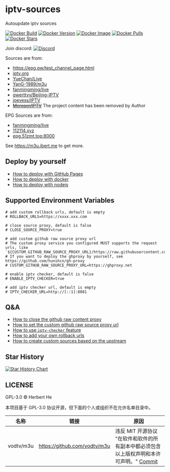 # iptv-sources

Autoupdate iptv sources

[![Docker Build](https://img.shields.io/docker/automated/herberthe0229/iptv-sources?style=flat-square)](https://hub.docker.com/r/herberthe0229/iptv-sources)
[![Docker Version](https://img.shields.io/docker/v/herberthe0229/iptv-sources/latest?style=flat-square)](https://hub.docker.com/r/herberthe0229/iptv-sources)
[![Docker Image](https://img.shields.io/docker/image-size/herberthe0229/iptv-sources/latest?style=flat-square)](https://hub.docker.com/r/herberthe0229/iptv-sources)
[![Docker Pulls](https://img.shields.io/docker/pulls/herberthe0229/iptv-sources?style=flat-square)](https://hub.docker.com/r/herberthe0229/iptv-sources)
[![Docker Stars](https://img.shields.io/docker/stars/herberthe0229/iptv-sources?style=flat-square)](https://hub.docker.com/r/herberthe0229/iptv-sources)

Join discord: [![Discord](https://discord.badge.ibert.me/api/server/betxHcsTqa)](https://discord.gg/betxHcsTqa)

Sources are from:

- <https://epg.pw/test_channel_page.html>
- [iptv.org](https://github.com/iptv-org/iptv)
- [YueChan/Live](https://github.com/YueChan/Live)
- [YanG-1989/m3u](https://github.com/YanG-1989/m3u)
- [fanmingming/live](https://github.com/fanmingming/live)
- [qwerttvv/Beijing-IPTV](https://github.com/qwerttvv/Beijing-IPTV)
- [joevess/IPTV](https://github.com/joevess/IPTV)
- ~~[Meroser/IPTV](https://github.com/Meroser/IPTV)~~ The project content has been removed by Author

EPG Sources are from:

- [fanmingming/live](https://github.com/fanmingming/live)
- [112114.xyz](https://diyp1.112114.xyz)
- [epg.51zmt.top:8000](http://epg.51zmt.top:8000/)

See <https://m3u.ibert.me> to get more.

## Deploy by yourself

- [How to deploy with GitHub Pages](https://github.com/HerbertHe/iptv-sources/discussions/35)
- [How to deploy with docker](https://github.com/HerbertHe/iptv-sources/discussions/36)
- [How to deploy with nodejs](https://github.com/HerbertHe/iptv-sources/discussions/37)

## Supported Environment Variables

```shell
# add custom rollback urls, default is empty
# ROLLBACK_URLS=https://xxxx.xxx.com

# close source proxy, default is false
# CLOSE_SOURCE_PROXY=true

# add custom github raw source proxy url
# The custom proxy service you configured MUST supports the request urls, like `${CUSTOM_GITHUB_RAW_SOURCE_PROXY_URL}/https://raw.githubusercontent.com/xxx/xxx`
# If you want to deploy the ghproxy by yourself, see https://github.com/hunshcn/gh-proxy
# CUSTOM_GITHUB_RAW_SOURCE_PROXY_URL=https://ghproxy.net

# enable iptv checker, default is false
# ENABLE_IPTV_CHECKER=true

# add iptv checker url, default is empty
# IPTV_CHECKER_URL=http://[::1]:8081
```

## Q&A

- [How to close the github raw content proxy](https://github.com/HerbertHe/iptv-sources/discussions/38)
- [How to set the custom github raw source proxy url](https://github.com/HerbertHe/iptv-sources/discussions/39)
- [How to use `iptv-checker` feature](https://github.com/HerbertHe/iptv-sources/discussions/40)
- [How to add your own rollback urls](https://github.com/HerbertHe/iptv-sources/discussions/41)
- [How to create custom sources based on the upstream](https://github.com/HerbertHe/iptv-sources/discussions/68)

## Star History

[![Star History Chart](https://api.star-history.com/svg?repos=HerbertHe/iptv-sources&type=Date)](https://star-history.com/#HerbertHe/iptv-sources&Date)

## LICENSE

GPL-3.0 &copy; Herbert He

本项目基于 GPL-3.0 协议开源，但下面的个人或组织不在允许名单目录中。

| 名称      | 链接                           | 原因                                                                                                                             |
| --------- | ------------------------------ | -------------------------------------------------------------------------------------------------------------------------------- |
| vodtv/m3u | <https://github.com/vodtv/m3u> | 违反 MIT 开源协议 "在软件和软件的所有副本中都必须包含以上版权声明和本许可声明。" [Commit](https://github.com/vodtv/m3u/issues/3) |
